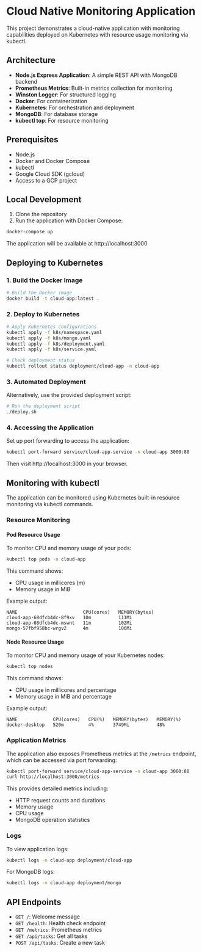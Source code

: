 # Cloud Native Monitoring Application

This project demonstrates a cloud-native application with monitoring capabilities deployed on Kubernetes with resource usage monitoring via kubectl.

## Architecture

- **Node.js Express Application**: A simple REST API with MongoDB backend
- **Prometheus Metrics**: Built-in metrics collection for monitoring
- **Winston Logger**: For structured logging
- **Docker**: For containerization
- **Kubernetes**: For orchestration and deployment
- **MongoDB**: For database storage
- **kubectl top**: For resource monitoring

## Prerequisites

- Node.js
- Docker and Docker Compose
- kubectl
- Google Cloud SDK (gcloud)
- Access to a GCP project

## Local Development

1. Clone the repository
2. Run the application with Docker Compose:

```bash
docker-compose up
```

The application will be available at http://localhost:3000

## Deploying to Kubernetes

### 1. Build the Docker Image

```bash
# Build the Docker image
docker build -t cloud-app:latest .
```

### 2. Deploy to Kubernetes

```bash
# Apply Kubernetes configurations
kubectl apply -f k8s/namespace.yaml
kubectl apply -f k8s/mongo.yaml
kubectl apply -f k8s/deployment.yaml
kubectl apply -f k8s/service.yaml

# Check deployment status
kubectl rollout status deployment/cloud-app -n cloud-app
```

### 3. Automated Deployment

Alternatively, use the provided deployment script:

```bash
# Run the deployment script
./deploy.sh
```

### 4. Accessing the Application

Set up port forwarding to access the application:

```bash
kubectl port-forward service/cloud-app-service -n cloud-app 3000:80
```

Then visit http://localhost:3000 in your browser.

## Monitoring with kubectl

The application can be monitored using Kubernetes built-in resource monitoring via kubectl commands.

### Resource Monitoring

#### Pod Resource Usage

To monitor CPU and memory usage of your pods:

```bash
kubectl top pods -n cloud-app
```

This command shows:
- CPU usage in millicores (m)
- Memory usage in MiB

Example output:
```
NAME                        CPU(cores)   MEMORY(bytes)   
cloud-app-68dfcb4dc-8f9xv   10m          111Mi           
cloud-app-68dfcb4dc-mswnt   11m          102Mi           
mongo-57fbf958bc-wrgv2      4m           106Mi
```

#### Node Resource Usage

To monitor CPU and memory usage of your Kubernetes nodes:

```bash
kubectl top nodes
```

This command shows:
- CPU usage in millicores and percentage
- Memory usage in MiB and percentage

Example output:
```
NAME             CPU(cores)   CPU(%)   MEMORY(bytes)   MEMORY(%)   
docker-desktop   520m         4%       3749Mi          48%
```

### Application Metrics

The application also exposes Prometheus metrics at the `/metrics` endpoint, which can be accessed via port forwarding:

```bash
kubectl port-forward service/cloud-app-service -n cloud-app 3000:80
curl http://localhost:3000/metrics
```

This provides detailed metrics including:
- HTTP request counts and durations
- Memory usage
- CPU usage
- MongoDB operation statistics

### Logs

To view application logs:

```bash
kubectl logs -n cloud-app deployment/cloud-app
```

For MongoDB logs:

```bash
kubectl logs -n cloud-app deployment/mongo
```

## API Endpoints

- `GET /`: Welcome message
- `GET /health`: Health check endpoint
- `GET /metrics`: Prometheus metrics
- `GET /api/tasks`: Get all tasks
- `POST /api/tasks`: Create a new task
